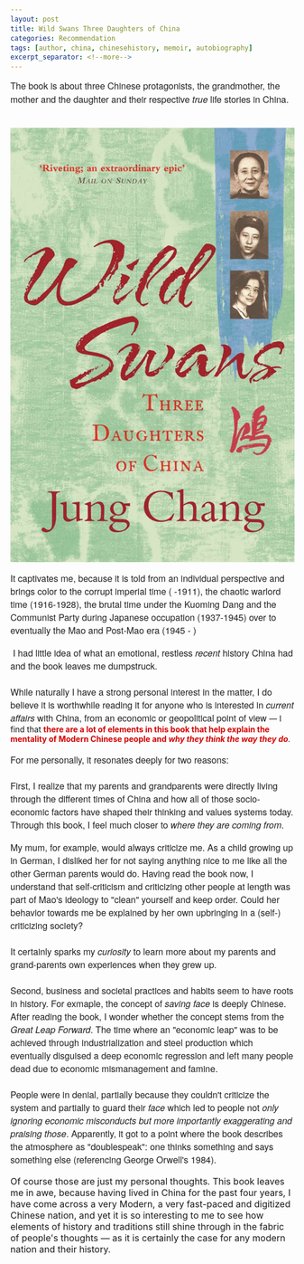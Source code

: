 ```yaml
---
layout: post
title: Wild Swans Three Daughters of China
categories: Recommendation
tags: [author, china, chinesehistory, memoir, autobiography]
excerpt_separator: <!--more-->
---
```


<p style="margin: 10px 0;padding: 0;mso-line-height-rule: exactly;-ms-text-size-adjust: 100%;-webkit-text-size-adjust: 100%;color: #202020;font-family: 'Helvetica Neue', Helvetica, Arial, Verdana, sans-serif;font-size: 16px;line-height: 150%;text-align: left;"><font color="#202020" face="helvetica neue, helvetica, arial, verdana, sans-serif"><span style="font-size:16px">The book is about three Chinese protagonists, the grandmother, the mother and the daughter and their respective <em>true</em> life stories in China.</span></font><br><br>

![ThreeDaughers](/images/threedaughter.png "Three Daughters of China")

 <span style="color: #202020;font-family: helvetica neue,helvetica,arial,verdana,sans-serif;font-size: 16px;"> 
 It captivates&nbsp;me, because it is told from an individual perspective and brings color to&nbsp;the corrupt imperial time ( -1911), the chaotic warlord time (1916-1928), the brutal time under the Kuoming Dang and the Communist Party during Japanese occupation (1937-1945) over to eventually the&nbsp;Mao and Post-Mao era (1945 - ) </span><br>
<br>
<span style="color: #202020;font-family: helvetica neue,helvetica,arial,verdana,sans-serif;font-size: 16px;">&nbsp;I had little idea of what an emotional, restless <em>recent</em>&nbsp;history China had and the book leaves me dumpstruck.<br>
<br>
While naturally I have a strong personal interest in the matter, I do believe it is worthwhile reading it for anyone who is interested in <em>current affairs</em> with China, from an economic or geopolitical point of view&nbsp;</span>― I find that <span style="color:#d40202"><strong>there are a lot of elements in this book that help explain the mentality of Modern Chinese people and <em>why they think the way they do</em></strong></span><em>.</em><br>
<br>
<span style="color: #202020;font-family: helvetica neue,helvetica,arial,verdana,sans-serif;font-size: 16px;">For me personally, it resonates deeply for two reasons:<br>
<br>
First, I realize that my parents and grandparents were directly living through the different times of China and how all of those socio-economic factors have shaped their thinking and values systems today. Through this book, I feel much closer to <em>where they are coming from</em>.</span><br>
<br>
<span style="color: #202020;font-family: helvetica neue,helvetica,arial,verdana,sans-serif;font-size: 16px;">My mum, for example, would always criticize me. As a child growing up in German, I disliked her for not saying anything nice to me like all the other German parents would do. Having read the book now, I understand that self-criticism and criticizing other people at length was part of Mao's ideology to "clean" yourself and keep order. Could her behavior towards me be explained by her own upbringing in a (self-) criticizing society?<br>
<br>
It certainly sparks my <em>curiosity</em> to learn more about my parents and grand-parents own experiences when they grew up.<br>
<br>
Second, business and societal practices and habits seem to have roots in history. For exmaple, the concept of <em>saving face</em>&nbsp;is deeply Chinese. After reading the book, I wonder whether the concept stems from the <em>Great Leap Forward</em>. The time where an "economic leap" was to be achieved through industrialization and steel production which eventually disguised a deep economic regression and left many people dead due to economic mismanagement and famine.<br>
<br>
People were in denial, partially because they couldn't criticize the system and partially to guard their <em>face</em> which led to people not <em>only ignoring economic misconducts but more importantly exaggerating and praising those</em>. Apparently, it got to a point where the book describes the atmosphere as "doublespeak": one thinks something and says something else (referencing George Orwell's 1984).</span><br>
<br>
<span style="font-size:16px">Of course those are just my personal thoughts. This book leaves me in awe, because having lived in China for the past four years, I have come across a very Modern, a very fast-paced and digitized Chinese nation, and yet it is so interesting to me to see how elements of history and traditions still shine through in the fabric of people's thoughts&nbsp;― as it is certainly the case for any modern nation and their history.</span></p>